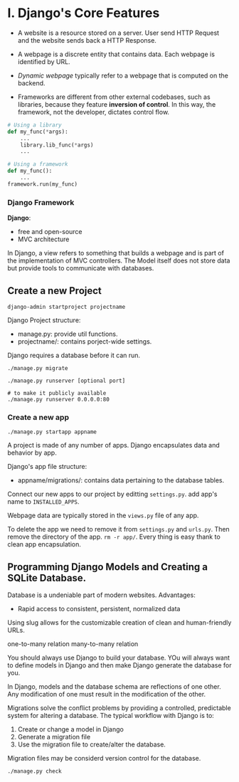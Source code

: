 # I. Django's Core Features

- A website is a resource stored on a server. User send HTTP Request and the website sends back a HTTP Response.

- A webpage is a discrete entity that contains data. Each webpage is identified by URL.

- *Dynamic webpage* typically refer to a webpage that is computed on the backend.

- Frameworks are different from other external codebases, such as libraries, because they feature **inversion of control**. In this way, the framework, not the developer, dictates control flow.

```python
# Using a library
def my_func(*args):
    ...
    library.lib_func(*args)
    ...

# Using a framework
def my_func():
    ...
framework.run(my_func)
```

### Django Framework
**Django**:
- free and open-source
- MVC architecture

In Django, a view refers to something that builds a webpage and is part of the implementation of MVC controllers. The Model itself does not store data but provide tools to communicate with databases.



## Create a new Project
```
django-admin startproject projectname
```

Django Project structure:
- manage.py: provide util functions.
- projectname/: contains porject-wide settings.


Django requires a database before it can run.
```
./manage.py migrate
```

```
./manage.py runserver [optional port]

# to make it publicly available
./manage.py runserver 0.0.0.0:80
```



### Create a new app
```
./manage.py startapp appname
```

A project is made of any number of apps.
Django encapsulates data and behavior by app.



Django's app file structure:
- appname/migrations/: contains data pertaining to the database tables.

Connect our new apps to our project by editting `settings.py`. add app's name to `INSTALLED_APPS`.

Webpage data are typically stored in the `views.py` file of any app.

To delete the app we need to remove it from `settings.py` and `urls.py`. Then remove the directory of the app. `rm -r app/`. Every thing is easy thank to clean app encapsulation.

## Programming Django Models and Creating a SQLite Database.
Database is a undeniable part of modern websites.
Advantages:
- Rapid access to consistent, persistent, normalized data

Using slug allows for the customizable creation of clean and human-friendly URLs.


one-to-many relation
many-to-many relation

You should always use Django to build your database. YOu will always want to define models in Django and then make Django generate the database for you.

In Django, models and the database schema are reflections of one other. Any modification of one must result in the modification of the other.

Migrations solve the conflict problems by providing a controlled, predictable system for altering a database. The typical workflow with Django is to:
1. Create or change a model in Django
2. Generate a migration file
3. Use the migration file to create/alter the database.


Migration files may be considerd version control for the database.

```
./manage.py check
```